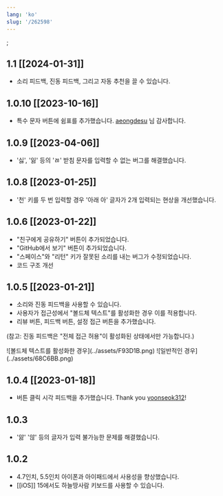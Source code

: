 ```yaml
---
lang: 'ko'
slug: '/262598'
---
```


;

## 1.1 [[2024-01-31]]

- 소리 피드백, 진동 피드백, 그리고 자동 추천을 끌 수 있습니다.

## 1.0.10 [[2023-10-16]]

- 특수 문자 버튼에 쉼표를 추가했습니다. [aeongdesu](https://github.com/aeongdesu) 님 감사합니다.

## 1.0.9 [[2023-04-06]]

- '싫', '잃' 등의 'ㅀ' 받침 문자를 입력할 수 없는 버그를 해결했습니다.

## 1.0.8 [[2023-01-25]]

- '천' 키를 두 번 입력할 경우 '아래 아' 글자가 2개 입력되는 현상을 개선했습니다.

## 1.0.6 [[2023-01-22]]

- "친구에게 공유하기" 버튼이 추가되었습니다.
- "GitHub에서 보기" 버튼이 추가되었습니다.
- "스페이스"와 "리턴" 키가 잘못된 소리를 내는 버그가 수정되었습니다.
- 코드 구조 개선

## 1.0.5 [[2023-01-21]]

- 소리와 진동 피드백을 사용할 수 있습니다.
- 사용자가 접근성에서 "볼드체 텍스트"를 활성화한 경우 이를 적용합니다.
- 리뷰 버튼, 피드백 버튼, 설정 접근 버튼을 추가했습니다.

(참고: 진동 피드백은 "전체 접근 허용"이 활성화된 상태에서만 가능합니다.)

<Horizontal>
![볼드체 텍스트를 활성화한 경우](../assets/F93D1B.png)
![일반적인 경우](../assets/68C6BB.png)
</Horizontal>

## 1.0.4 [[2023-01-18]]

- 버튼 클릭 시각 피드백을 추가했습니다. Thank you [yoonseok312](https://github.com/yoonseok312)!

## 1.0.3

- '앓' '않' 등의 글자가 입력 불가능한 문제를 해결했습니다.

## 1.0.2

- 4.7인치, 5.5인치 아이폰과 아이패드에서 사용성을 향상했습니다.
- [[iOS]] 15에서도 하늘땅사람 키보드를 사용할 수 있습니다.
